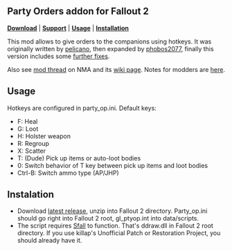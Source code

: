 ## Party Orders addon for Fallout 2

[__Download__](https://github.com/BGforgeNet/fallout2-party-orders/releases/latest)
 | [__Support__](https://github.com/BGforgeNet/fallout2-party-orders/issues)
 | [__Usage__](#usage)
 | [__Installation__](#installation)

This mod allows to give orders to the companions using hotkeys.
It was originally written by [pelicano](http://www.nma-fallout.com/members/pelicano.55013/),
then expanded by [phobos2077](https://github.com/phobos2077/),
finally this version includes some [further fixes](doc/version_history.md).

Also see [mod thread](http://www.nma-fallout.com/threads/fallout-2-party-orders-add-on.192323/) on NMA
and its [wiki page](https://falloutmods.fandom.com/wiki/Party_Orders_add-on).
Notes for modders are [here](doc/modder_notes.md).

## Usage
Hotkeys are configured in party_op.ini. Default keys:
* F: Heal
* G: Loot
* H: Holster weapon
* R: Regroup
* X: Scatter
* T: (Dude) Pick up items or auto-loot bodies
* 0: Switch behavior of T key between pick up items and loot bodies
* Ctrl-B: Switch ammo type (AP/JHP)

## Instalation
* Download [latest release](https://github.com/BGforgeNet/fallout2-party-orders/releases/latest), unzip into Fallout 2 directory.
Party_op.ini should go right into Fallout 2 root, gl_ptyop.int into data/scripts.
* The script requires [Sfall](https://github.com/phobos2077/sfall/releases) to function. That's ddraw.dll in Fallout 2 root directory.
If you use killap's Unofficial Patch or Restoration Project, you should already have it.
